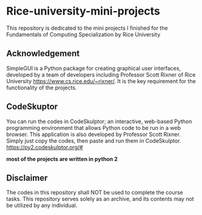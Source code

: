 # Rice-university-mini-projects
This repository is dedicated to the mini projects I finished for the Fundamentals of Computing Specialization by Rice University

## Acknowledgement
SimpleGUI is a Python package for creating graphical user interfaces, developed by a team of developers including Professor Scott Rixner of Rice University https://www.cs.rice.edu/~rixner/. It is the key requirement for the functionality of the projects.

## CodeSkuptor
You can run the codes in CodeSkulptor; an interactive, web-based Python programming environment that allows Python code to be run in a web browser. This application is also developed by Professor Scott Rixner.
Simply just copy the codes, then paste and run them in CodeSkulptor.
https://py2.codeskulptor.org/#  

**most of the projects are written in python 2**

## Disclaimer
The codes in this repository shall NOT be used to complete the course tasks.
This repository serves solely as an archive, and its contents may not be utilized by any individual.
